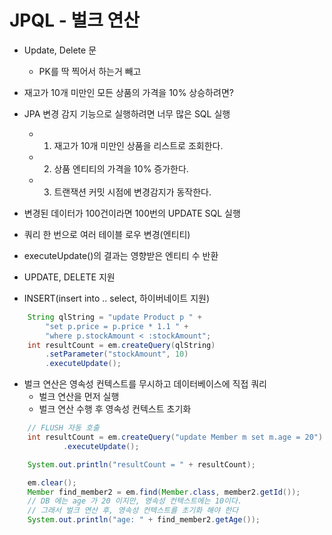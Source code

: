 # JPQL - 벌크 연산

- Update, Delete 문
    - PK를 딱 찍어서 하는거 빼고
    
- 재고가 10개 미만인 모든 상품의 가격을 10% 상승하려면?
- JPA 변경 감지 기능으로 실행하려면 너무 많은 SQL 실행
    - 1. 재고가 10개 미만인 상품을 리스트로 조회한다.
    - 2. 상품 엔티티의 가격을 10% 증가한다.
    - 3. 트랜잭션 커밋 시점에 변경감지가 동작한다.
- 변경된 데이터가 100건이라면 100번의 UPDATE SQL 실행

- 쿼리 한 번으로 여러 테이블 로우 변경(엔티티)
- executeUpdate()의 결과는 영향받은 엔티티 수 반환
- UPDATE, DELETE 지원
- INSERT(insert into .. select, 하이버네이트 지원)

```java
    String qlString = "update Product p " +
        "set p.price = p.price * 1.1 " +
        "where p.stockAmount < :stockAmount";
    int resultCount = em.createQuery(qlString)
        .setParameter("stockAmount", 10)
        .executeUpdate(); 
```

- 벌크 연산은 영속성 컨텍스트를 무시하고 데이터베이스에 직접 쿼리
    - 벌크 연산을 먼저 실행
    - 벌크 연산 수행 후 영속성 컨텍스트 초기화

```java
    // FLUSH 자동 호출
    int resultCount = em.createQuery("update Member m set m.age = 20")
            .executeUpdate();

    System.out.println("resultCount = " + resultCount);

    em.clear();
    Member find_member2 = em.find(Member.class, member2.getId());
    // DB 에는 age 가 20 이지만, 영속성 컨텍스트에는 10이다.
    // 그래서 벌크 연산 후, 영속성 컨텍스트를 초기화 해야 한다
    System.out.println("age: " + find_member2.getAge());
```